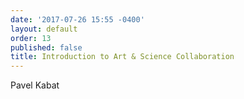```yaml
---
date: '2017-07-26 15:55 -0400'
layout: default
order: 13
published: false
title: Introduction to Art & Science Collaboration
---
```

Pavel Kabat
